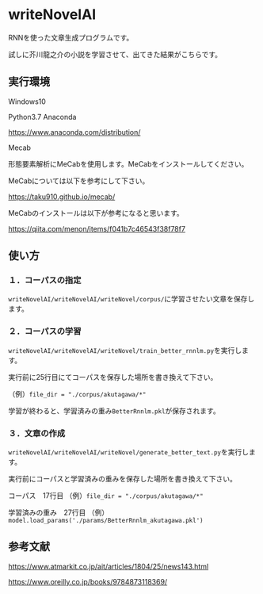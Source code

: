 # writeNovelAI

RNNを使った文章生成プログラムです。

試しに芥川龍之介の小説を学習させて、出てきた結果がこちらです。

## 実行環境

Windows10

Python3.7 Anaconda

https://www.anaconda.com/distribution/

Mecab

形態要素解析にMeCabを使用します。MeCabをインストールしてください。

MeCabについては以下を参考にして下さい。

https://taku910.github.io/mecab/

MeCabのインストールは以下が参考になると思います。

https://qiita.com/menon/items/f041b7c46543f38f78f7

## 使い方 

### １．コーパスの指定

```writeNovelAI/writeNovelAI/writeNovel/corpus/```に学習させたい文章を保存します。

### ２．コーパスの学習

```writeNovelAI/writeNovelAI/writeNovel/train_better_rnnlm.py```を実行します。

実行前に25行目にてコーパスを保存した場所を書き換えて下さい。

（例）```file_dir = "./corpus/akutagawa/*"```

学習が終わると、学習済みの重み```BetterRnnlm.pkl```が保存されます。

### ３．文章の作成

```writeNovelAI/writeNovelAI/writeNovel/generate_better_text.py```を実行します。

実行前にコーパスと学習済みの重みを保存した場所を書き換えて下さい。

コーパス　17行目
（例）```file_dir = "./corpus/akutagawa/*"```

学習済みの重み　27行目
（例）```model.load_params('./params/BetterRnnlm_akutagawa.pkl')```

## 参考文献

https://www.atmarkit.co.jp/ait/articles/1804/25/news143.html

https://www.oreilly.co.jp/books/9784873118369/
